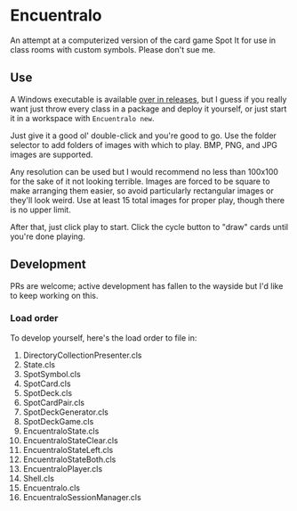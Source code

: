 # Encuentralo
An attempt at a computerized version of the card game Spot It for use in class rooms with custom symbols.
Please don't sue me. 

## Use
A Windows executable is available [over in releases](https://github.com/AynRandDuran/Encuentralo/releases), but I guess if you really want just throw every class in a package and deploy it yourself, or just start it in a workspace with `Encuentralo new`.

Just give it a good ol' double-click and you're good to go. Use the folder selector to add folders of images with which to play. BMP, PNG, and JPG images are supported.

Any resolution can be used but I would recommend no less than 100x100 for the sake of it not looking terrible. Images are forced to be square to make arranging them easier, so avoid particularly rectangular images or they'll look weird. Use at least 15 total images for proper play, though there is no upper limit.

After that, just click play to start. Click the cycle button to "draw" cards until you're done playing.

## Development
PRs are welcome; active development has fallen to the wayside but I'd like to keep working on this.

### Load order
To develop yourself, here's the load order to file in:

1. DirectoryCollectionPresenter.cls
2. State.cls
3. SpotSymbol.cls
4. SpotCard.cls
5. SpotDeck.cls
6. SpotCardPair.cls
7. SpotDeckGenerator.cls
8. SpotDeckGame.cls
9. EncuentraloState.cls
10. EncuentraloStateClear.cls
11. EncuentraloStateLeft.cls
12. EncuentraloStateBoth.cls
13. EncuentraloPlayer.cls
14. Shell.cls
15. Encuentralo.cls
16. EncuentraloSessionManager.cls